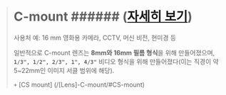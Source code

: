   
> C-mount ###### ([자세히 보기](/[Lens]-C-mount/))
> ===
> 사용처 예: 16 mm 영화용 카메라, CCTV, 머신 비전, 현미경 등
> 
> 일반적으로 C-mount 렌즈는 **8mm와 16mm 필름 형식**을 위해 만들어졌으며,  **`1/3", 1/2", 2/3", 1", 4/3"`** 비디오 형식을 위해 만들어졌다(이는 직경이 약 5~22mm인 이미지 서클 범위에 해당).
>    
> `+` [CS mount] (/[Lens]-C-mount/#CS-mount)

